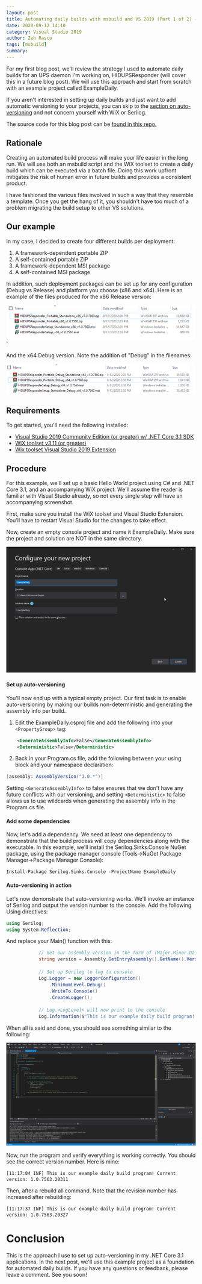 ```yaml
---
layout: post
title: Automating daily builds with msbuild and VS 2019 (Part 1 of 2) - Setting up automatic versioning
date: 2020-09-12 14:10
category: Visual Studio 2019
author: Zeb Rasco
tags: [msbuild]
summary: 
---
```


For my first blog post, we'll review the strategy I used to automate daily builds for an UPS daemon I'm working on, HIDUPSResponder (will cover this in a future blog post). We will use this approach and start from scratch with an example project called ExampleDaily.

If you aren't interested in setting up daily builds and just want to add automatic versioning to your projects, you can skip to the [section on auto-versioning](#set-up-auto-versioning) and not concern yourself with WiX or Serilog.

The source code for this blog post can be [found in this repo.](https://github.com/zrasco/ExampleDaily/tree/part1)

## Rationale

Creating an automated build process will make your life easier in the long run. We will use both an msbuild script and the WiX toolset to create a daily build which can be executed via a batch file. Doing this work upfront mitigates the risk of human error in future builds and provides a consistent product.

I have fashioned the various files involved in such a way that they resemble a template. Once you get the hang of it, you shouldn't have too much of a problem migrating the build setup to other VS solutions. 

## Our example

In my case, I decided to create four different builds per deployment:

1. A framework-dependent portable ZIP
1. A self-contained portable ZIP
1. A framework-dependent MSI package
1. A self-contained MSI package 

In addition, such deployment packages can be set up for any configuration (Debug vs Release) and platform you choose (x86 and x64). Here is an example of the files produced for the x86 Release version:

![x86 Release files screenshot](/assets/2020-09-12-automate-daily-builds-p1/2020-09-12-14-27-42.png)'

And the x64 Debug version. Note the addition of "Debug" in the filenames:

![x64 Debug files screenshot](/assets/2020-09-12-automate-daily-builds-p1/2020-09-12-14-39-17.png)

## Requirements

To get started, you'll need the following installed:
- [Visual Studio 2019 Community Edition (or greater) w/ .NET Core 3.1 SDK](https://visualstudio.microsoft.com/downloads/)
- [WiX toolset v3.11 (or greater)](https://wixtoolset.org/releases/)
- [Wix toolset Visual Studio 2019 Extension](https://marketplace.visualstudio.com/items?itemName=WixToolset.WixToolsetVisualStudio2019Extension)

## Procedure

For this example, we'll set up a basic Hello World project using C# and .NET Core 3.1, and an accompanying WiX project. We'll assume the reader is familiar with Visual Studio already, so not every single step will have an accompanying screenshot.

First, make sure you install the WiX toolset and Visual Studio Extension. You'll have to restart Visual Studio for the changes to take effect.

Now, create an empty console project and name it ExampleDaily. Make sure the project and solution are NOT in the same directory.

[![](/assets/2020-09-12-automate-daily-builds-p1/2020-09-15-10-27-37.png)](/assets/2020-09-12-automate-daily-builds-p1/2020-09-15-10-27-37.png)

#### Set up auto-versioning
You'll now end up with a typical empty project. Our first task is to enable auto-versioning by making our builds non-deterministic and generating the assembly info per build.

1. Edit the ExampleDaily.csproj file and add the following into your `<PropertyGroup>` tag:
```xml
	<GenerateAssemblyInfo>False</GenerateAssemblyInfo>
	<Deterministic>False</Deterministic>
```

2. Back in your Program.cs file, add the following between your using block and your namespace declaration:
```csharp
[assembly: AssemblyVersion("1.0.*")]
```

Setting `<GenerateAssemblyInfo>` to false ensures that we don't have any future conflicts with our versioning, and setting `<Deterministic>` to false allows us to use wildcards when generating the assembly info in the Program.cs file.

#### Add some dependencies

Now, let's add a dependency. We need at least one dependency to demonstrate that the build process will copy dependencies along with the executable. In this example, we'll install the Serilog.Sinks.Console NuGet package, using the package manager console (Tools->NuGet Package Manager->Package Manager Console):

```
Install-Package Serilog.Sinks.Console -ProjectName ExampleDaily
```

#### Auto-versioning in action

Let's now demonstrate that auto-versioning works. We'll invoke an instance of Serilog and output the version number to the console. Add the following Using directives:

```csharp
using Serilog;
using System.Reflection;
```

And replace your Main() function with this:
```csharp
            // Get our assembly version in the form of (Major.Minor.Daily.Revision)
            string version = Assembly.GetEntryAssembly().GetName().Version.ToString();

            // Set up Serilog to log to console
            Log.Logger = new LoggerConfiguration()
                .MinimumLevel.Debug()
                .WriteTo.Console()
                .CreateLogger();

            // Log.<LogLevel> will now print to the console
            Log.Information($"This is our example daily build program! Current version: {version}");
```

When all is said and done, you should see something similar to the following:

[![](/assets/2020-09-12-automate-daily-builds-p1/2020-09-15-11-12-20.png)](/assets/2020-09-12-automate-daily-builds-p1/2020-09-15-11-12-20.png)

Now, run the program and verify everything is working correctly. You should see the correct version number. Here is mine:

```
[11:17:04 INF] This is our example daily build program! Current version: 1.0.7563.20311
```

Then, after a rebuild all command. Note that the revision number has increased after rebuilding:

```
[11:17:37 INF] This is our example daily build program! Current version: 1.0.7563.20327
```

# Conclusion

This is the approach I use to set up auto-versioning in my .NET Core 3.1 applications. In the next post, we'll use this example project as a foundation for automated daily builds. If you have any questions or feedback, please leave a comment. See you soon!